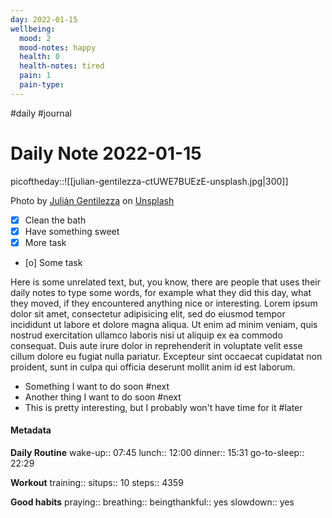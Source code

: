 ```yaml
---
day: 2022-01-15
wellbeing:
  mood: 2
  mood-notes: happy
  health: 0
  health-notes: tired
  pain: 1
  pain-type: 
---
```

#daily #journal
# Daily Note 2022-01-15

picoftheday::![[julian-gentilezza-ctUWE7BUEzE-unsplash.jpg|300]]

Photo by <a href="https://unsplash.com/@juligentx?utm_source=unsplash&utm_medium=referral&utm_content=creditCopyText">Julián Gentilezza</a> on <a href="https://unsplash.com/?utm_source=unsplash&utm_medium=referral&utm_content=creditCopyText">Unsplash</a>
  

- [x] Clean the bath
- [x] Have something sweet
- [x] More task
- [o] Some task

Here is some unrelated text, but, you know, there are people that uses their daily notes to type some words, for example what they did this day, what they moved, if they encountered anything nice or interesting. Lorem ipsum dolor sit amet, consectetur adipisicing elit, sed do eiusmod tempor incididunt ut labore et dolore magna aliqua. Ut enim ad minim veniam, quis nostrud exercitation ullamco laboris nisi ut aliquip ex ea commodo consequat. Duis aute irure dolor in reprehenderit in voluptate velit esse cillum dolore eu fugiat nulla pariatur. Excepteur sint occaecat cupidatat non proident, sunt in culpa qui officia deserunt mollit anim id est laborum.

- Something I want to do soon #next
- Another thing I want to do soon #next
- This is pretty interesting, but I probably won't have time for it #later

#### Metadata

**Daily Routine**
wake-up:: 07:45
lunch:: 12:00
dinner:: 15:31
go-to-sleep:: 22:29

**Workout**
training:: 
situps:: 10
steps:: 4359

**Good habits**
praying:: 
breathing:: 
beingthankful:: yes
slowdown:: yes
